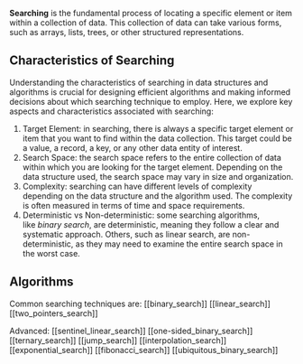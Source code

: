 **Searching** is the fundamental process of locating a specific element or item within a collection of data. This collection of data can take various forms, such as arrays, lists, trees, or other structured representations.

## Characteristics of Searching

Understanding the characteristics of searching in data structures and algorithms is crucial for designing efficient algorithms and making informed decisions about which searching technique to employ. Here, we explore key aspects and characteristics associated with searching:
1. Target Element: in searching, there is always a specific target element or item that you want to find within the data collection. This target could be a value, a record, a key, or any other data entity of interest.
2. Search Space: the search space refers to the entire collection of data within which you are looking for the target element. Depending on the data structure used, the search space may vary in size and organization.
 3. Complexity: searching can have different levels of complexity depending on the data structure and the algorithm used. The complexity is often measured in terms of time and space requirements.
 4. Deterministic vs Non-deterministic: some searching algorithms, like *binary search*, are deterministic, meaning they follow a clear and systematic approach. Others, such as linear search, are non-deterministic, as they may need to examine the entire search space in the worst case.
## Algorithms

Common searching techniques are:
[[binary_search]]
[[linear_search]]
[[two_pointers_search]]

Advanced:
[[sentinel_linear_search]]
[[one-sided_binary_search]]
[[ternary_search]]
[[jump_search]]
[[interpolation_search]]
[[exponential_search]]
[[fibonacci_search]]
[[ubiquitous_binary_search]]